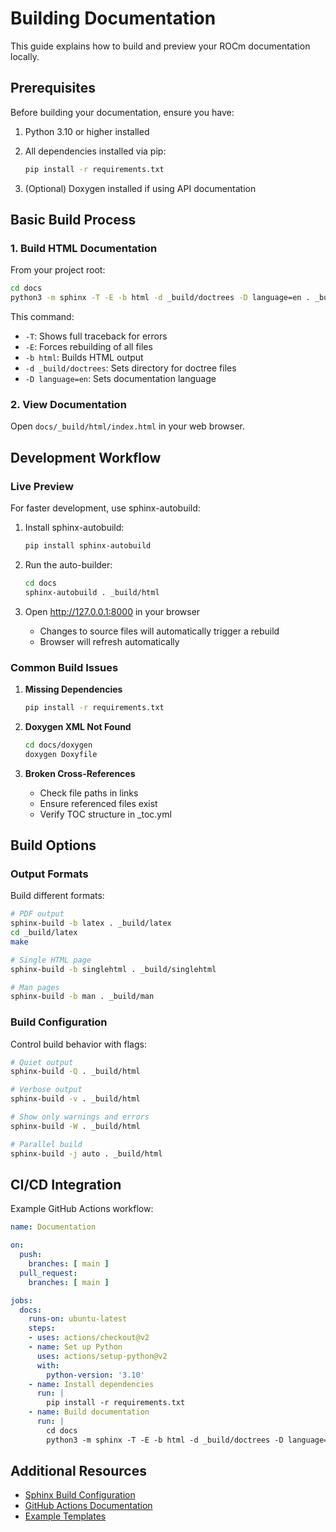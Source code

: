 # Building Documentation

This guide explains how to build and preview your ROCm documentation locally.

## Prerequisites

Before building your documentation, ensure you have:

1. Python 3.10 or higher installed
2. All dependencies installed via pip:

   ```bash
   pip install -r requirements.txt
   ```

3. (Optional) Doxygen installed if using API documentation

## Basic Build Process

### 1. Build HTML Documentation

From your project root:

```bash
cd docs
python3 -m sphinx -T -E -b html -d _build/doctrees -D language=en . _build/html
```

This command:

- `-T`: Shows full traceback for errors
- `-E`: Forces rebuilding of all files
- `-b html`: Builds HTML output
- `-d _build/doctrees`: Sets directory for doctree files
- `-D language=en`: Sets documentation language

### 2. View Documentation

Open `docs/_build/html/index.html` in your web browser.

## Development Workflow

### Live Preview

For faster development, use sphinx-autobuild:

1. Install sphinx-autobuild:

   ```bash
   pip install sphinx-autobuild
   ```

2. Run the auto-builder:

   ```bash
   cd docs
   sphinx-autobuild . _build/html
   ```

3. Open http://127.0.0.1:8000 in your browser
   - Changes to source files will automatically trigger a rebuild
   - Browser will refresh automatically

### Common Build Issues

1. **Missing Dependencies**

   ```bash
   pip install -r requirements.txt
   ```

2. **Doxygen XML Not Found**

   ```bash
   cd docs/doxygen
   doxygen Doxyfile
   ```

3. **Broken Cross-References**
   - Check file paths in links
   - Ensure referenced files exist
   - Verify TOC structure in _toc.yml

## Build Options

### Output Formats

Build different formats:

```bash
# PDF output
sphinx-build -b latex . _build/latex
cd _build/latex
make

# Single HTML page
sphinx-build -b singlehtml . _build/singlehtml

# Man pages
sphinx-build -b man . _build/man
```

### Build Configuration

Control build behavior with flags:

```bash
# Quiet output
sphinx-build -Q . _build/html

# Verbose output
sphinx-build -v . _build/html

# Show only warnings and errors
sphinx-build -W . _build/html

# Parallel build
sphinx-build -j auto . _build/html
```

## CI/CD Integration

Example GitHub Actions workflow:

```yaml
name: Documentation

on:
  push:
    branches: [ main ]
  pull_request:
    branches: [ main ]

jobs:
  docs:
    runs-on: ubuntu-latest
    steps:
    - uses: actions/checkout@v2
    - name: Set up Python
      uses: actions/setup-python@v2
      with:
        python-version: '3.10'
    - name: Install dependencies
      run: |
        pip install -r requirements.txt
    - name: Build documentation
      run: |
        cd docs
        python3 -m sphinx -T -E -b html -d _build/doctrees -D language=en . _build/html
```

## Additional Resources

- [Sphinx Build Configuration](https://www.sphinx-doc.org/en/master/man/sphinx-build.html)
- [GitHub Actions Documentation](https://docs.github.com/en/actions)
- [Example Templates](../../templates/)

